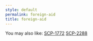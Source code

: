 ```yaml
---
style: default
permalink: foreign-aid
title: foreign-aid
---
```

You may also like:
[SCP-1772](http://scp-wiki.net/scp-1772)
[SCP-2288](http://scp-wiki.net/scp-2288)